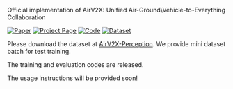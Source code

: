 Official implementation of AirV2X: Unified Air-Ground\\Vehicle-to-Everything Collaboration



[![Paper](https://img.shields.io/badge/arXiv-Paper-<COLOR>.svg)](https://www.arxiv.org/abs/2506.19283) 
[![Project Page](https://img.shields.io/badge/Project-Page-1f72ff.svg)](https://xiangbogaobarry.github.io/AirV2X/) 
[![Code](https://img.shields.io/badge/GitHub-Code-black.svg)](https://github.com/taco-group/AirV2X-Perception)
[![Dataset](https://img.shields.io/badge/HuggingFace-Dataset-yellow.svg)](https://huggingface.co/datasets/xiangbog/AirV2X-Perception)


Please download the dataset at [AirV2X-Perception](https://huggingface.co/datasets/xiangbog/AirV2X-Perception). We provide mini dataset batch for test training.

The training and evaluation codes are released.

The usage instructions will be provided soon!
